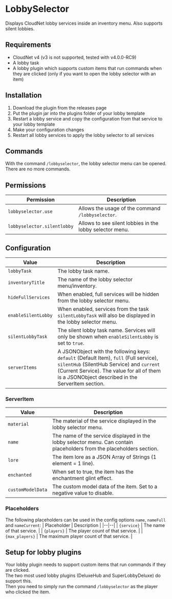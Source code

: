 # LobbySelector
Displays CloudNet lobby services inside an inventory menu. Also supports silent lobbies.

## Requirements
- CloudNet v4 (v3 is not supported, tested with v4.0.0-RC9)
- A lobby task
- A lobby plugin which supports custom items that run commands when they are clicked (only if you want to open the lobby selector with an item)

## Installation
1. Download the plugin from the releases page
2. Put the plugin jar into the plugins folder of your lobby template
3. Restart a lobby service and copy the configuration from that service to your lobby template
4. Make your configuration changes
5. Restart all lobby services to apply the lobby selector to all services

## Commands
With the command `/lobbyselector`, the lobby selector menu can be opened.  There are no more commands.

## Permissions
| Permission | Description |
|--|--|
| `lobbyselector.use` | Allows the usage of the command `/lobbyselector`. |
| `lobbyselector.silentlobby` | Allows to see silent lobbies in the lobby selector menu. |

## Configuration
| Value | Description |
|--|--|
| `lobbyTask`         | The lobby task name.                                                                                                                                                                                                                   |
| `inventoryTitle`    | The name of the lobby selector menu/inventory.                                                                                                                                                                                         |
| `hideFullServices`  | When enabled, full services will be hidden from the lobby selector menu.                                                                                                                                                               |
| `enableSilentLobby` | When enabled, services from the task `silentLobbyTask` will also be displayed in the lobby selector menu.                                                                                                                              |
| `silentLobbyTask`   | The silent lobby task name. Services will only be shown when `enableSilentLobby` is set to `true`.                                                                                                                                     |
| `serverItems`       | A JSONObject with the following keys: `default` (Default Item), `full` (Full service), `silentHub` (SilentHub Service) and `current` (Current Service). The value for all of them is a JSONObject described in the ServerItem section. |

### ServerItem
| Value | Description |
|--|--|
| `material`        | The material of the service displayed in the lobby selector menu.                                                     |
| `name`            | The name of the service displayed in the lobby selector menu. Can contain placeholders from the placeholders section. |
| `lore`            | The item lore as a JSON Array of Strings (1 element = 1 line).                                                        |
| `enchanted`       | When set to true, the item has the enchantment glint effect.                                                          |
| `customModelData` | The custom model data of the item. Set to a negative value to disable.                                                |

### Placeholders
The following placeholders can be used in the config options `name`, `nameFull` and `nameCurrent`:
| Placeholder | Description |
|--|--|
| `{service}` | The name of that service. |
| `{players}` | The player count of that service. |
| `{max_players}` | The maximum player count of that service. |

## Setup for lobby plugins
Your lobby plugin needs to support custom items that run commands if they are clicked.  
The two most used lobby plugins (DeluxeHub and SuperLobbyDeluxe) do support this.  
Then you need to simply run the command `/lobbyselector` as the player who clicked the item.
